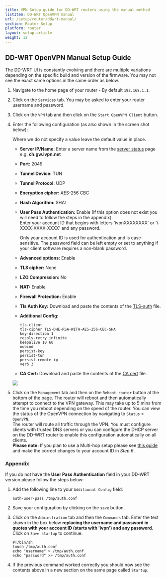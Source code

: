 ```yaml
---
title: VPN Setup guide for DD-WRT routers using the manual method
listItem: DD-WRT OpenVPN manual
url: /setup/router/ddwrt-manual/
section: Router Setup
platform: router
layout: setup-article
weight: 12
---
```

## DD-WRT OpenVPN Manual Setup Guide

<div markdown="1" class="notice notice--warning">
The DD-WRT UI is constantly evolving and there are multiple variations depending on the specific build and version of the firmware. You may not see the exact same options in the same order as below.
</div>

1.  Navigate to the home page of your router - By default `192.168.1.1`.

2.  Click on the `Services` tab. You may be asked to enter your router username and password.

3.  Click on the `VPN` tab and then click on the `Start OpenVPN Client` button.

4.  Enter the following configuration (as also shown in the screen shot below):

    <div markdown="1" class="notice notice--warning">
    Where we do not specify a value leave the default value in place.
    </div>

    *   **Server IP/Name:** Enter a server name from the [server status](/status/) page e.g. **ch.gw.ivpn.net**
    *   **Port:** 2049
    *   **Tunnel Device:** TUN
    *   **Tunnel Protocol:** UDP
    *   **Encryption cipher:** AES-256 CBC
    *   **Hash Algorithm:** SHA1
    *   **User Pass Authentication:** Enable (If this option does not exist you will need to follow the steps in the appendix).  
        Enter your account ID that begins with letters 'ivpnXXXXXXXX' or 'i-XXXX-XXXX-XXXX' and any password.     
        <div markdown="1" class="notice notice--info">
        Only your account ID is used for authentication and is case-sensitive. The password field can be left empty or set to anything if your client software requires a non-blank password.
        </div>

    *   **Advanced options:** Enable
    *   **TLS cipher:** None
    *   **LZO Compression:** No
    *   **NAT:** Enable
    *   **Firewall Protection:** Enable
    *   **Tls Auth Key:** Download and paste the contents of the [TLS-auth](/releases/config/ta.key) file.
    *   **Additional Config:**  
        ```
        tls-client
        tls-cipher TLS-DHE-RSA-WITH-AES-256-CBC-SHA
        key-direction 1
        resolv-retry infinite
        keepalive 10 60
        nobind
        persist-key
        persist-tun
        persist-remote-ip
        verb 3
        ```
        
    *   **CA Cert:** Download and paste the contents of the [CA cert](/releases/config/ca.crt) file.

    ![](/images-static/uploads/install-dd-wrt-manual-010-579x1450.png)

5.  Click on the `Management` tab and then on the `Reboot router` button at the bottom of the page. The router will reboot and then automatically attempt to connect to the VPN gateway. This may take up to 5 mins from the time you reboot depending on the speed of the router. You can view the status of the OpenVPN connection by navigating to `Status` > `OpenVPN`.  
    The router will route all traffic through the VPN. You must configure clients with trusted DNS servers or you can configure the DHCP server on the DD-WRT router to enable this configuration automatically on all clients.  
    **Please note:** If you plan to use a Multi-hop setup please see [this guide](/knowledgebase/general/how-can-i-connect-to-the-multihop-network/) and make the correct changes to your account ID in *Step 6*.

### Appendix

If you do not have the **User Pass Authentication** field in your DD-WRT version please follow the steps below:

1.  Add the following line to your `Additional Config` field:

    ```
    auth-user-pass /tmp/auth.conf
    ```

2.  Save your configuration by clicking on the `save` button.

3.  Click on the `Adminstration` tab and then the `Commands` tab. Enter the text shown in the box below **replacing the username and password in quotes with your account ID (starts with 'ivpn') and any password**. Click on `Save startup` to continue.

    ```
    #!/bin/sh
    touch /tmp/auth.conf
    echo "username" > /tmp/auth.conf
    echo "password" >> /tmp/auth.conf
    ```

4.  If the previous command worked correctly you should now see the contents above in a new section on the same page called `Startup`.
